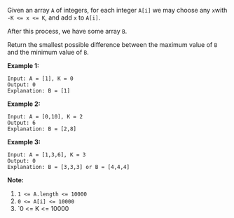Given an array `A` of integers, for each integer `A[i]` we may choose any `x`with `-K <= x <= K`, and add `x` to `A[i]`.

After this process, we have some array `B`.

Return the smallest possible difference between the maximum value of `B` and the minimum value of `B`.

**Example 1:**

```
Input: A = [1], K = 0
Output: 0
Explanation: B = [1]
```

**Example 2:**

```
Input: A = [0,10], K = 2
Output: 6
Explanation: B = [2,8]
```

**Example 3:**

```
Input: A = [1,3,6], K = 3
Output: 0
Explanation: B = [3,3,3] or B = [4,4,4]
```

**Note:**

1. `1 <= A.length <= 10000`
2. `0 <= A[i] <= 10000`
3. `0 <= K <= 10000
